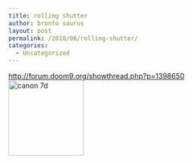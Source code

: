 ```yaml
---
title: rolling shutter
author: bronto saurus
layout: post
permalink: /2010/06/rolling-shutter/
categories:
  - Uncategorized
---
```

<http://forum.doom9.org/showthread.php?p=1398650>  
[<img src="http://brontosaurusrex.69.mu/wp-content/uploads/2010/06/canon-7d-top-1-1-150x150.jpg" alt="canon 7d" title="canon-7d-top-1 (1)" width="150" height="150" class="size-thumbnail wp-image-929" />][1]

 [1]: http://brontosaurusrex.69.mu/wp-content/uploads/2010/06/canon-7d-top-1-1.jpg